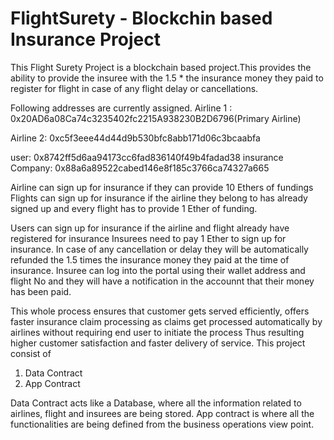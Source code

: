 # FlightSurety - Blockchin based Insurance Project
This Flight Surety Project is a blockchain based project.This provides the ability to provide the insuree with the 1.5 * the insurance money they paid to register for flight in case of any flight delay or cancellations.

Following addresses are currently assigned. 
Airline 1 : 0x20AD6a08Ca74c3235402fc2215A938230B2D6796(Primary Airline)

Airline 2: 0xc5f3eee44d44d9b530bfc8abb171d06c3bcaabfa

user: 0x8742ff5d6aa94173cc6fad836140f49b4fadad38
insurance Company: 0x88a6a89522cabed146e8f185c3766ca74327a665

Airline can sign up for insurance if they can provide 10 Ethers of fundings
Flights can sign up for insurance if the airline they belong to has already signed up 
and every flight has to provide 1 Ether of funding.

Users can sign up for insurance if the airline and flight already have registered for insurance
Insurees need to pay 1 Ether to sign up for insurance.
In case of any cancellation or delay they will be automatically refunded the 1.5 times the insurance money they paid at the time of insurance.
Insuree can log into the portal using their wallet address and flight No and they will have a notification in the accounnt that their money has been paid.

This whole process ensures that customer gets served efficiently, offers faster insurance claim processing as claims get processed automatically by airlines without requiring end user to initiate the process
Thus resulting higher customer satisfaction and faster delivery of service. 
This project consist of 

1. Data Contract 
2. App Contract 

Data Contract acts like a Database, where all the information related to airlines, flight and insurees are being stored.
App contract is where all the functionalities are being defined from the business operations view point.

